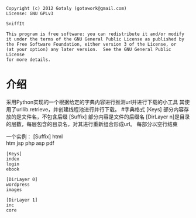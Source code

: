 
    Copyright (c) 2012 Gotaly (gotawork@gmail.com)
    License: GNU GPLv3

    SniffIt
    
    This program is free software: you can redistribute it and/or modify
    it under the terms of the GNU General Public License as published by
    the Free Software Foundation, either version 3 of the License, or
    (at your option) any later version.  See the GNU General Public License 
    for more details.

# 介绍
采用Python实现的一个根据给定的字典内容进行推测url并进行下载的小工具
其使用了urllib.retrieve，并创建线程池进行并行下载。
#字典格式
[Keys] 部分内容存放的是文件名，不包含后缀
[Suffix] 部分内容是文件的后缀名
[DirLayer n]是目录的层数，每层包含的目录名，对其进行重新组合形成url。
每部分以空行结束

一个实例：
	[Suffix]
	html	
	htm
	jsp
	php
	asp
	pdf

	[Keys]
	index	
	login
	ebook
	
	[DirLayer 0]
	wordpress
	images

	[DirLayer 1]
	inc
	core

